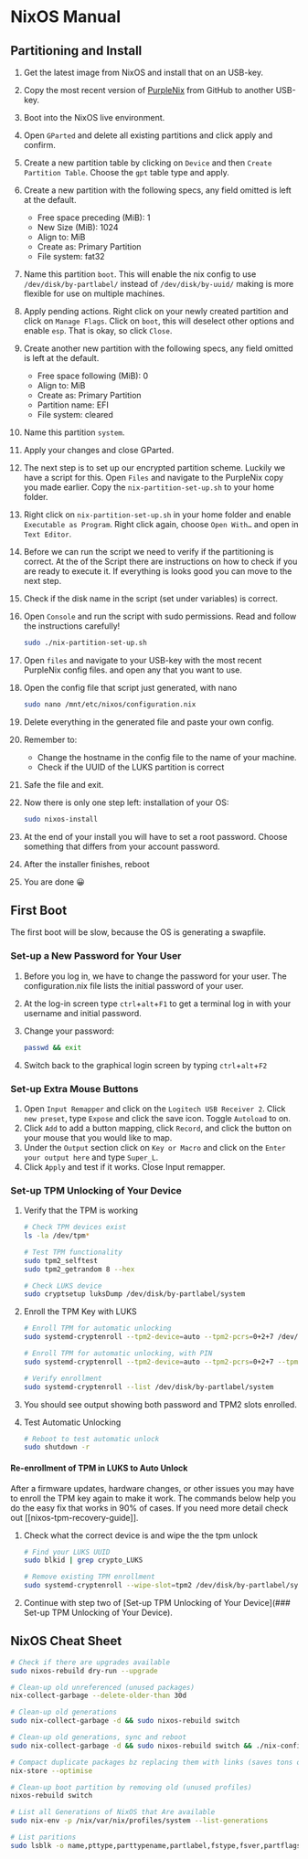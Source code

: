 # NixOS Manual

## Partitioning and Install

1. Get the latest image from NixOS and install that on an USB-key.
2. Copy the most recent version of [PurpleNix](https://github.com/eklimbie/PurpleNix) from GitHub to another USB-key.
3. Boot into the NixOS live environment.
4. Open ```GParted``` and delete all existing partitions and click apply and confirm.
5. Create a new partition table by clicking on ```Device``` and then ```Create Partition Table```. Choose the ```gpt``` table type and apply.
6. Create a new partition with the following specs, any field omitted is left at the default.

    - Free space preceding (MiB): 1
    - New Size (MiB): 1024
    - Align to: MiB
    - Create as: Primary Partition
    - File system: fat32

7. Name this partition ```boot```. This will enable the nix config to use ```/dev/disk/by-partlabel/``` instead of ```/dev/disk/by-uuid/``` making is more flexible for use on multiple machines.
8. Apply pending actions. Right click on your newly created partition and click on ```Manage Flags```. Click on ```boot```, this will deselect other options and enable ```esp```. That is okay, so click ```Close```.
9. Create another new partition with the following specs, any field omitted is left at the default.

    - Free space following (MiB): 0
    - Align to: MiB
    - Create as: Primary Partition
    - Partition name: EFI
    - File system: cleared

10. Name this partition ```system```.
11. Apply your changes and close GParted.
12. The next step is to set up our encrypted partition scheme. Luckily we have a script for this. Open ```Files``` and navigate to the PurpleNix copy you made earlier. Copy the ```nix-partition-set-up.sh``` to your home folder.
13. Right click on ```nix-partition-set-up.sh``` in your home folder and enable ```Executable as Program```. Right click again, choose ```Open With…``` and open in ```Text Editor```.
14. Before we can run the script we need to verify if the partitioning is correct. At the of the Script there are instructions on how to check if you are ready to execute it. If everything is looks good you can move to the next step.
15. Check if the disk name in the script (set under variables) is correct.
16. Open ```Console``` and run the script with sudo permissions. Read and follow the instructions carefully!

    ```sh
    sudo ./nix-partition-set-up.sh
    ```

17. Open ```files``` and navigate to your USB-key with the most recent PurpleNix config files. and open any that you want to use.
18. Open the config file that script just generated, with nano

    ```sh
    sudo nano /mnt/etc/nixos/configuration.nix
    ```

19. Delete everything in the generated file and paste your own config.
20. Remember to:

    - Change the hostname in the config file to the name of your machine.
    - Check if the UUID of the LUKS partition is correct

21. Safe the file and exit.
22. Now there is only one step left: installation of your OS:

    ```sh
    sudo nixos-install
    ```

23. At the end of your install you will have to set a root password. Choose something that differs from your account password.
24. After the installer finishes, reboot
25. You are done 😀

## First Boot

The first boot will be slow, because the OS is generating a swapfile.

### Set-up a New Password for Your User

1. Before you log in, we have to change the password for your user. The configuration.nix file lists the initial password of your user.
2. At the log-in screen type ```ctrl```+```alt```+```F1``` to get a terminal log in with your username and initial password.
3. Change your password:

    ```sh
    passwd && exit
    ```

4. Switch back to the graphical login screen by typing ```ctrl```+```alt```+```F2```

### Set-up Extra Mouse Buttons

1. Open ```Input Remapper``` and click on the ```Logitech USB Receiver 2```. Click ```new preset```, type ```Expose``` and click the save icon. Toggle ```Autoload``` to on.
2. Click ```Add``` to add a button mapping, click ```Record```, and click the button on your mouse that you would like to map.
3. Under the ```Output``` section click on ```Key or Macro``` and click on the ```Enter your output here``` and type ```Super_L```.
4. Click ```Apply``` and test if it works. Close Input remapper.

### Set-up TPM Unlocking of Your Device

1. Verify that the TPM is working

    ```sh
    # Check TPM devices exist
    ls -la /dev/tpm*
    
    # Test TPM functionality
    sudo tpm2_selftest
    sudo tpm2_getrandom 8 --hex
    
    # Check LUKS device
    sudo cryptsetup luksDump /dev/disk/by-partlabel/system
    ```

2. Enroll the TPM Key with LUKS

    ```sh
    # Enroll TPM for automatic unlocking
    sudo systemd-cryptenroll --tpm2-device=auto --tpm2-pcrs=0+2+7 /dev/disk/by-partlabel/system
    
    # Enroll TPM for automatic unlocking, with PIN
    sudo systemd-cryptenroll --tpm2-device=auto --tpm2-pcrs=0+2+7 --tpm2-with-pin=yes /dev/disk/by-partlabel/system 

    # Verify enrollment
    sudo systemd-cryptenroll --list /dev/disk/by-partlabel/system
    ```

3. You should see output showing both password and TPM2 slots enrolled.
4. Test Automatic Unlocking

    ```sh
    # Reboot to test automatic unlock
    sudo shutdown -r
    ```

#### Re-enrollment of TPM in LUKS to Auto Unlock

After a firmware updates, hardware changes, or other issues you may have to enroll the TPM key again to make it work. The commands below help you do the easy fix that works in 90% of cases. If you need more detail check out [[nixos-tpm-recovery-guide]].

1. Check what the correct device is and wipe the the tpm unlock

    ```sh
    # Find your LUKS UUID
    sudo blkid | grep crypto_LUKS
    
    # Remove existing TPM enrollment
    sudo systemd-cryptenroll --wipe-slot=tpm2 /dev/disk/by-partlabel/system
    ```

2. Continue with step two of [Set-up TPM Unlocking of Your Device](### Set-up TPM Unlocking of Your Device).

## NixOS Cheat Sheet

```sh
# Check if there are upgrades available
sudo nixos-rebuild dry-run --upgrade

# Clean-up old unreferenced (unused packages)
nix-collect-garbage --delete-older-than 30d

# Clean-up old generations
sudo nix-collect-garbage -d && sudo nixos-rebuild switch

# Clean-up old generations, sync and reboot 
sudo nix-collect-garbage -d && sudo nixos-rebuild switch && ./nix-config-backup.sh && sudo shutdown -r now

# Compact duplicate packages bz replacing them with links (saves tons of space, but very time intensive)
nix-store --optimise

# Clean-up boot partition by removing old (unused profiles)
nixos-rebuild switch

# List all Generations of NixOS that Are available
sudo nix-env -p /nix/var/nix/profiles/system --list-generations

# List paritions
sudo lsblk -o name,pttype,parttypename,partlabel,fstype,fsver,partflags,mountpoint,label,size /dev/nvme0n1
```

